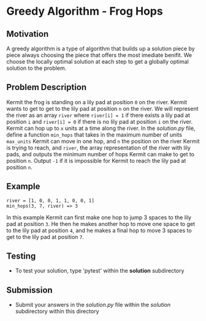 # Greedy Algorithm - Frog Hops

## Motivation
A greedy algorithm is a type of algorithm that builds up a solution piece by piece always choosing the piece that offers the most imediate benifit. We choose the locally optimal solution at each step to get a globally optimal solution to the problem.

## Problem Description
Kermit the frog is standing on a lily pad at position `0` on the river. Kermit wants to get to get to the lily pad at position `n` on the river. We will represent the river as an array `river` where `river[i] = 1` if there exists a lily pad at position `i` and `river[i] = 0` if there is no lily pad at position `i` on the river. Kermit can hop up to `x` units at a time along the river.
In the *solution.py* file, define a function `min_hops` that takes in the maximum number of units `max_units` Kermit can move in one hop, and `n` the position on the river Kermit is trying to reach, and `river`, the array representation of the river with lily pads, and outputs the minimum number of hops Kermit can make to get to position `n`. Output `-1` if it is impossible for Kermit to reach the lily pad at position `n`. 

## Example
```
river = [1, 0, 0, 1, 1, 0, 0, 1]
min_hops(3, 7, river) => 3
```
In this example Kermit can first make one hop to jump 3 spaces to the lily pad at position `3`. He then he makes another hop to move one space to get to the lily pad at position `4`, and he makes a final hop to move 3 spaces to get to the lily pad at position `7`.


## Testing
* To test your solution, type 'pytest' within the **solution** subdirectory

## Submission
* Submit your answers in the *solution.py* file within the *solution* subdirectory within this directory
